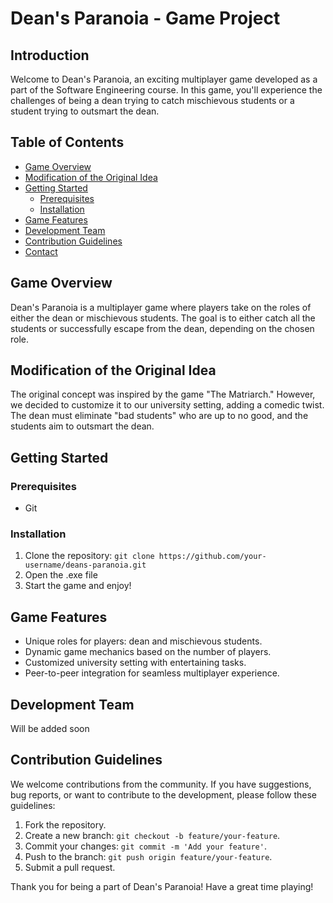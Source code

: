 # Dean's Paranoia - Game Project

## Introduction
Welcome to Dean's Paranoia, an exciting multiplayer game developed as a part of the Software Engineering course. In this game, you'll experience the challenges of being a dean trying to catch mischievous students or a student trying to outsmart the dean.

## Table of Contents
- [Game Overview](#game-overview)
- [Modification of the Original Idea](#modification-of-the-original-idea)
- [Getting Started](#getting-started)
  - [Prerequisites](#prerequisites)
  - [Installation](#installation)
- [Game Features](#game-features)
- [Development Team](#development-team)
- [Contribution Guidelines](#contribution-guidelines)
- [Contact](#contact)

## Game Overview
Dean's Paranoia is a multiplayer game where players take on the roles of either the dean or mischievous students. The goal is to either catch all the students or successfully escape from the dean, depending on the chosen role.

## Modification of the Original Idea
The original concept was inspired by the game "The Matriarch." However, we decided to customize it to our university setting, adding a comedic twist. The dean must eliminate "bad students" who are up to no good, and the students aim to outsmart the dean.

## Getting Started
### Prerequisites
- Git

### Installation
1. Clone the repository: `git clone https://github.com/your-username/deans-paranoia.git`
2. Open the .exe file
3. Start the game and enjoy!

## Game Features
- Unique roles for players: dean and mischievous students.
- Dynamic game mechanics based on the number of players.
- Customized university setting with entertaining tasks.
- Peer-to-peer integration for seamless multiplayer experience.

## Development Team
Will be added soon

## Contribution Guidelines
We welcome contributions from the community. If you have suggestions, bug reports, or want to contribute to the development, please follow these guidelines:
1. Fork the repository.
2. Create a new branch: `git checkout -b feature/your-feature`.
3. Commit your changes: `git commit -m 'Add your feature'`.
4. Push to the branch: `git push origin feature/your-feature`.
5. Submit a pull request.

Thank you for being a part of Dean's Paranoia! Have a great time playing!
